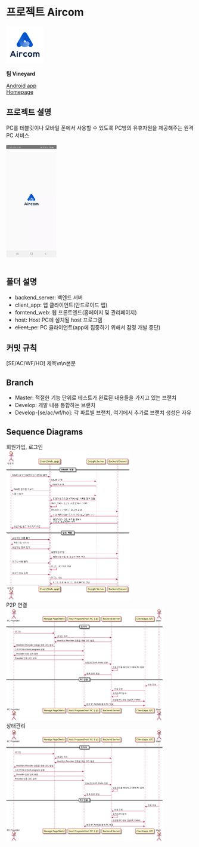 # 프로젝트 Aircom
<img src="https://github.com/Bor1bori/images/blob/master/24.png?raw=true" height="100">
  
**팀 Vineyard**  

[Android app](https://play.google.com/store/apps/details?id=com.aircom.root)  
[Homepage](https://myaircom.co.kr)

## 프로젝트 설명
PC를 테블릿이나 모바일 폰에서 사용할 수 있도록 PC방의 유휴자원을 제공해주는 원격 PC 서비스  
<br/>
<img src="https://github.com/Bor1bori/images/blob/master/23.gif?raw=true" height="300">  
<br/>

## 폴더 설명
- backend_server: 백엔드 서버
- client_app: 앱 클라이언트(안드로이드 앱)
- forntend_web: 웹 프론트엔드(홈페이지 및 관리페이지)
- host: Host PC에 설치될 host 프로그램
- ~~client_pc~~: PC 클라이언트(app에 집중하기 위해서 잠정 개발 중단)

## 커밋 규칙
[SE/AC/WF/HO] 제목\n\n본문

## Branch
- Master: 적절한 기능 단위로 테스트가 완료된 내용들을 가지고 있는 브랜치
- Develop: 개발 내용 통합하는 브랜치
- Develop-[se/ac/wf/ho]: 각 파트별 브랜치, 여기에서 추가로 브랜치 생성은 자유

## Sequence Diagrams
회원가입, 로그인  
<img src="https://github.com/Bor1bori/images/blob/master/20.png?raw=true" height="400">  
P2P 연결    
<img src="https://github.com/Bor1bori/images/blob/master/21.png?raw=true" height="300">  
상태관리  
<img src="https://github.com/Bor1bori/images/blob/master/21.png?raw=true" height="300">  